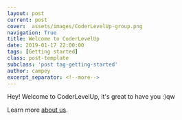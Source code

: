 ```yaml
---
layout: post
current: post
cover:  assets/images/CoderLevelUp-group.png
navigation: True
title: Welcome to CoderLevelUp
date: 2019-01-17 22:00:00
tags: [Getting started]
class: post-template
subclass: 'post tag-getting-started'
author: campey
excerpt_separator: <!--more-->
---
```


Hey! Welcome to CoderLevelUp, it's great to have you :)qw
<!--more-->
Learn more [about us](/about).


